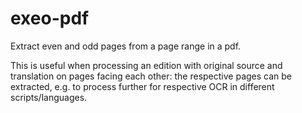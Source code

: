 # exeo-pdf
Extract even and odd pages from a page range in a pdf.

This is useful when processing an edition with original source and translation on pages facing each other: the respective pages can be extracted, e.g. to process further for respective OCR in different scripts/languages.
